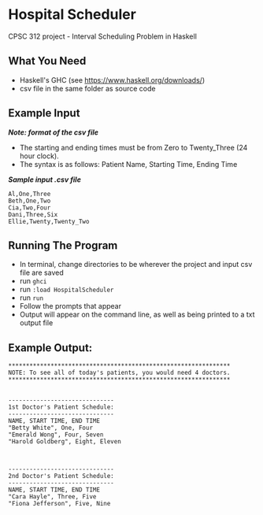 # Hospital Scheduler
CPSC 312 project - Interval Scheduling Problem in Haskell

## What You Need
- Haskell's GHC (see https://www.haskell.org/downloads/)
- csv file in the same folder as source code

## Example Input

***Note: format of the csv file***
- The starting and ending times must be from Zero to Twenty_Three (24 hour clock).
- The syntax is as follows: Patient Name, Starting Time, Ending Time

***Sample input .csv file***
```
Al,One,Three
Beth,One,Two
Cia,Two,Four
Dani,Three,Six
Ellie,Twenty,Twenty_Two
```

## Running The Program
- In terminal, change directories to be wherever the project and input csv file are saved
- run `ghci`
- run `:load HospitalScheduler`
- run `run`
- Follow the prompts that appear
- Output will appear on the command line, as well as being printed to a txt output file

## Example Output:
```
***************************************************************
NOTE: To see all of today's patients, you would need 4 doctors.
***************************************************************


------------------------------
1st Doctor's Patient Schedule:
------------------------------
NAME, START TIME, END TIME
"Betty White", One, Four
"Emerald Wong", Four, Seven
"Harold Goldberg", Eight, Eleven



------------------------------
2nd Doctor's Patient Schedule:
------------------------------
NAME, START TIME, END TIME
"Cara Hayle", Three, Five
"Fiona Jefferson", Five, Nine
```
